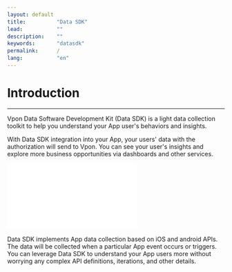```yaml
---
layout: default
title:          "Data SDK"
lead:           ""
description:    ""
keywords:       "datasdk"
permalink:      /
lang:           "en"
---
```


# Introduction
---

Vpon Data Software Development Kit (Data SDK) is a light data collection toolkit to help you understand your App user's behaviors and insights.

With Data SDK integration into your App, your users' data with the authorization will send to Vpon. You can see your user's insights and explore more business opportunities via dashboards and other services. 

![](/docs/images/DataSDK_introduction.pdf)

Data SDK implements App data collection based on iOS and android APIs. The data will be collected when a particular App event occurs or triggers. You can leverage Data SDK to understand your App users more without worrying any complex API definitions, iterations, and other details. 
